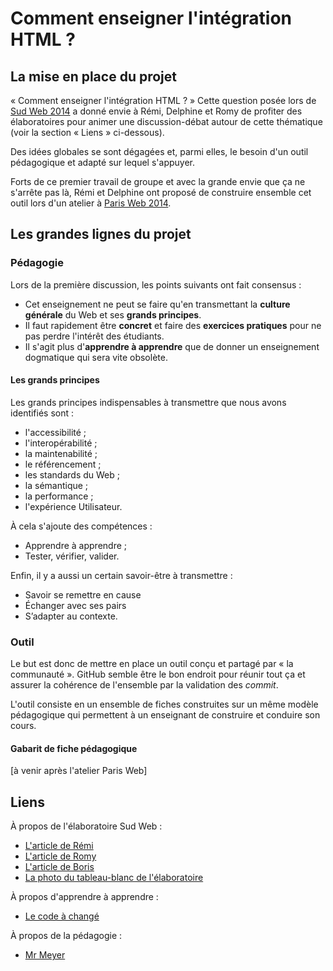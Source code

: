 Comment enseigner l'intégration HTML ?
=========

La mise en place du projet
---------

« Comment enseigner l'intégration HTML ? » Cette question posée lors de [Sud Web 2014](http://sudweb.fr/2014/) a donné envie à Rémi, Delphine et Romy de profiter des élaboratoires pour animer une discussion-débat autour de cette thématique (voir la section « Liens » ci-dessous).

Des idées globales se sont dégagées et, parmi elles, le besoin d'un outil pédagogique et adapté sur lequel s'appuyer.

Forts de ce premier travail de groupe et avec la grande envie que ça ne s'arrête pas là, Rémi et Delphine ont proposé de construire ensemble cet outil lors d'un atelier à [Paris Web 2014](http://www.paris-web.fr/).

Les grandes lignes du projet
---------

### Pédagogie

Lors de la première discussion, les points suivants ont fait consensus : 
- Cet enseignement ne peut se faire qu'en transmettant la **culture générale** du Web et ses **grands principes**.
- Il faut rapidement être **concret** et faire des **exercices pratiques** pour ne pas perdre l'intérêt des étudiants.
- Il s'agit plus d'**apprendre à apprendre** que de donner un enseignement dogmatique qui sera vite obsolète.

#### Les grands principes

Les grands principes indispensables à transmettre que nous avons identifiés sont : 
- l'accessibilité ; 
- l'interopérabilité ; 
- la maintenabilité ; 
- le référencement ; 
- les standards du Web ; 
- la sémantique ; 
- la performance ; 
- l'expérience Utilisateur.

À cela s'ajoute des compétences : 
- Apprendre à apprendre ; 
- Tester, vérifier, valider.

Enfin, il y a aussi un certain savoir-être à transmettre : 
- Savoir se remettre en cause
- Échanger avec ses pairs
- S’adapter au contexte.

### Outil

Le but est donc de mettre en place un outil conçu et partagé par « la communauté ». GitHub semble être le bon endroit pour réunir tout ça et assurer la cohérence de l'ensemble par la validation des _commit_.

L'outil consiste en un ensemble de fiches construites sur un même modèle pédagogique qui permettent à un enseignant de construire et conduire son cours.

#### Gabarit de fiche pédagogique

[à venir après l'atelier Paris Web]

Liens
---------

À propos de l'élaboratoire Sud Web :
- [L'article de Rémi](http://www.hteumeuleu.fr/comment-enseigner-integration-web/)
- [L'article de Romy](http://romy.tetue.net/comment-enseigner-int%C3%A9gration-HTML)
- [L'article de Boris](http://borisschapira.com/blog/un-outil-pour-enseigner-le-web-front-end/)
- [La photo du tableau-blanc de l'élaboratoire](http://nissone.com/sudweb2014/EnseignerHTML-ElaboratoireSudWeb.jpg)

À propos d'apprendre à apprendre : 
- [Le code à changé](http://borisschapira.com/blog/le-code-a-change/)

À propos de la pédagogie : 
- [Mr Meyer](http://www.hteumeuleu.fr/mr-meyer/)
